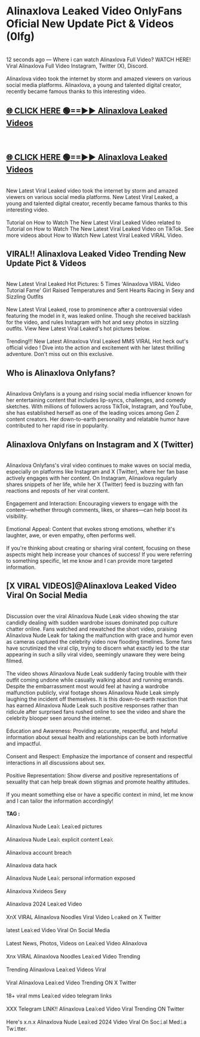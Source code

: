 # Alinaxlova Leaked Video OnlyFans Oficial New Update Pict & Videos (0lfg)
<br>
12 seconds ago — Where i can watch Alinaxlova Full Video? WATCH HERE! Viral Alinaxlova Full Video Instagram, Twitter (X), Discord.
<br><br>
Alinaxlova video took the internet by storm and amazed viewers on various social media platforms. Alinaxlova, a young and talented digital creator, recently became famous thanks to this interesting video.
<br>
<h2><a href="https://play.trustnlinepharmacy.us?title=Alinaxlova">🌐 CLICK HERE 🟢==►► Alinaxlova Leaked Videos</a></h2>
<br>
<h2><a href="https://play.trustnlinepharmacy.us?title=Alinaxlova">🌐 CLICK HERE 🟢==►► Alinaxlova Leaked Videos</a></h2>
<br>
New Latest Viral Leaked video took the internet by storm and amazed viewers on various social media platforms. New Latest Viral Leaked, a young and talented digital creator, recently became famous thanks to this interesting video.
<br><br>
Tutorial on How to Watch The New Latest Viral Leaked Video related to Tutorial on How to Watch The New Latest Viral Leaked Video on TikTok. See more videos about How to Watch New Latest Viral Leaked VIRAL Video.
<br>
<h2>VIRAL!! Alinaxlova Leaked Video Trending New Update Pict & Videos</h2>
<br>
New Latest Viral Leaked Hot Pictures: 5 Times 'Alinaxlova VIRAL Video Tutorial Fame' Girl Raised Temperatures and Sent Hearts Racing in Sexy and Sizzling Outfits
<br><br>
New Latest Viral Leaked, rose to prominence after a controversial video featuring the model in it, was leaked online. Though she received backlash for the video, and rules Instagram with hot and sexy photos in sizzling outfits. View New Latest Viral Leaked's hot pictures below.
<br><br>
Trending!!! New Latest Alinaxlova Viral Leaked MMS VIRAL Hot heck out's official video ! Dive into the action and excitement with her latest thrilling adventure. Don't miss out on this exclusive.
<br>
<h2>Who is Alinaxlova Onlyfans?</h2>
<br>
Alinaxlova Onlyfans is a young and rising social media influencer known for her entertaining content that includes lip-syncs, challenges, and comedy sketches. With millions of followers across TikTok, Instagram, and YouTube, she has established herself as one of the leading voices among Gen Z content creators. Her down-to-earth personality and relatable humor have contributed to her rapid rise in popularity.
<br>
<h2>Alinaxlova Onlyfans on Instagram and X (Twitter)</h2>
<br>
Alinaxlova Onlyfans's viral video continues to make waves on social media, especially on platforms like Instagram and X (Twitter), where her fan base actively engages with her content. On Instagram, Alinaxlova regularly shares snippets of her life, while her X (Twitter) feed is buzzing with fan reactions and reposts of her viral content.
<br><br>
Engagement and Interaction: Encouraging viewers to engage with the content—whether through comments, likes, or shares—can help boost its visibility.
<br><br>
Emotional Appeal: Content that evokes strong emotions, whether it's laughter, awe, or even empathy, often performs well.
<br><br>
If you're thinking about creating or sharing viral content, focusing on these aspects might help increase your chances of success! If you were referring to something specific, let me know and I can provide more targeted information.
<br>
<h2>[X VIRAL VIDEOS]@Alinaxlova Leaked Video Viral On Social Media</h2>
<br>
Discussion over the viral Alinaxlova Nude Leak video showing the star candidly dealing with sudden wardrobe issues dominated pop culture chatter online. Fans watched and rewatched the short video, praising Alinaxlova Nude Leak for taking the malfunction with grace and humor even as cameras captured the celebrity video now flooding timelines. Some fans have scrutinized the viral clip, trying to discern what exactly led to the star appearing in such a silly viral video, seemingly unaware they were being filmed.
<br><br>
The video shows Alinaxlova Nude Leak suddenly facing trouble with their outfit coming undone while casually walking about and running errands. Despite the embarrassment most would feel at having a wardrobe malfunction publicly, viral footage shows Alinaxlova Nude Leak simply laughing the incident off themselves. It is this down-to-earth reaction that has earned Alinaxlova Nude Leak such positive responses rather than ridicule after surprised fans rushed online to see the video and share the celebrity blooper seen around the internet.
<br><br>
Education and Awareness: Providing accurate, respectful, and helpful information about sexual health and relationships can be both informative and impactful.
<br><br>
Consent and Respect: Emphasize the importance of consent and respectful interactions in all discussions about sex.
<br><br>
Positive Representation: Show diverse and positive representations of sexuality that can help break down stigmas and promote healthy attitudes.
<br><br>
If you meant something else or have a specific context in mind, let me know and I can tailor the information accordingly!
<br><br>
<strong>TAG :</strong>
<br><br>
Alinaxlova Nude Lea𝚔 Lea𝚔ed pictures
<br><br>
Alinaxlova Nude Lea𝚔 explicit content Lea𝚔
<br><br>
Alinaxlova account breach
<br><br>
Alinaxlova data hack
<br><br>
Alinaxlova Nude Lea𝚔 personal information exposed
<br><br>
Alinaxlova Xvideos Sexy
<br><br>
Alinaxlova 2024 Lea𝚔ed Video
<br><br>
XnX VIRAL Alinaxlova Noodles Viral Video L𝚎aked on X Twitter
<br><br>
latest Lea𝚔ed Video Viral On Social Media
<br><br>
Latest News, Photos, Videos on Lea𝚔ed Video Alinaxlova
<br><br>
Xnx VIRAL Alinaxlova Noodles Lea𝚔ed Video Trending
<br><br>
Trending Alinaxlova Lea𝚔ed Videos Viral
<br><br>
Viral Alinaxlova Lea𝚔ed Video Trending ON X Twitter
<br><br>
18+ viral mms Lea𝚔ed video telegram links
<br><br>
XXX Telegram LINK!! Alinaxlova Lea𝚔ed Video Viral Trending ON Twitter
<br><br>
Here's x.n.x Alinaxlova Nude Lea𝚔ed 2024 Video Viral On Soc𝚒al Med𝚒a Tw𝚒tter.